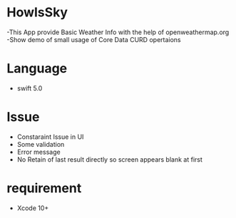 # HowIsSky
-This App provide Basic Weather Info with the help of openweathermap.org
-Show demo of small usage of Core Data CURD opertaions

# Language
- swift 5.0

# Issue
- Constaraint Issue in UI
- Some validation
- Error message
- No Retain of last result directly so screen appears blank at first
# requirement
- Xcode 10+


    

